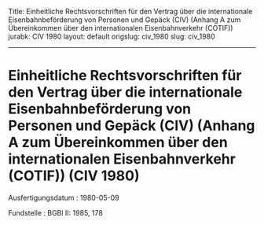 Title: Einheitliche Rechtsvorschriften für den Vertrag über die internationale Eisenbahnbeförderung
  von Personen und Gepäck (CIV) (Anhang A zum Übereinkommen über den internationalen
  Eisenbahnverkehr (COTIF))
jurabk: CIV 1980
layout: default
origslug: civ_1980
slug: civ_1980

---

# Einheitliche Rechtsvorschriften für den Vertrag über die internationale Eisenbahnbeförderung von Personen und Gepäck (CIV) (Anhang A zum Übereinkommen über den internationalen Eisenbahnverkehr (COTIF)) (CIV 1980)

Ausfertigungsdatum
:   1980-05-09

Fundstelle
:   BGBl II: 1985, 178

